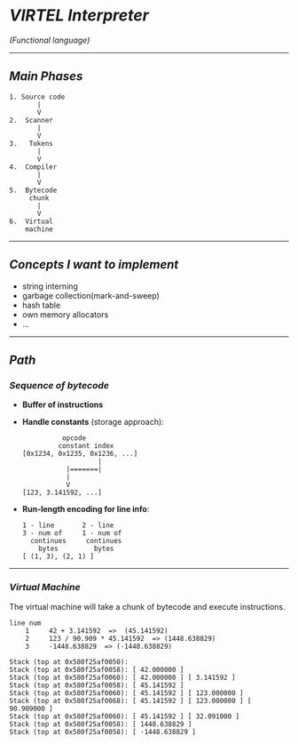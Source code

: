 # ***VIRTEL Interpreter***
  *(Functional language)*

---

## *Main Phases*
```plaintext
1. Source code
       |
       V
2.  Scanner
       |
       V
3.   Tokens
       |
       V
4.  Compiler
       |
       V
5.  Bytecode
     chunk
       |
       V
6.  Virtual
    machine
```
---

## *Concepts I want to implement*
- string interning
- garbage collection(mark-and-sweep)
- hash table
- own memory allocators
- ...

---

## *Path*

### *Sequence of bytecode*
- **Buffer of instructions**
- **Handle constants** (storage approach):
  ```plaintext
            opcode
           constant index
  [0x1234, 0x1235, 0x1236, ...]
                     |
             |=======|
             |
             V
  [123, 3.141592, ...]
  ```

- **Run-length encoding for line info**:
  ```plaintext
  1 - line       2 - line
  3 - num of     1 - num of
    continues     continues
      bytes         bytes
  [ (1, 3), (2, 1) ]
  ```

---

### *Virtual Machine*
The virtual machine will take a chunk of bytecode and execute instructions.

```plaintext
line num
    1     42 + 3.141592  =>  (45.141592)
    2     123 / 90.909 * 45.141592  => (1448.638829)
    3     -1448.638829  => (-1448.638829)

Stack (top at 0x580f25af0050):
Stack (top at 0x580f25af0058): [ 42.000000 ]
Stack (top at 0x580f25af0060): [ 42.000000 ] [ 3.141592 ]
Stack (top at 0x580f25af0058): [ 45.141592 ]
Stack (top at 0x580f25af0060): [ 45.141592 ] [ 123.000000 ]
Stack (top at 0x580f25af0068): [ 45.141592 ] [ 123.000000 ] [ 90.909000 ]
Stack (top at 0x580f25af0060): [ 45.141592 ] [ 32.091000 ]
Stack (top at 0x580f25af0058): [ 1448.638829 ]
Stack (top at 0x580f25af0058): [ -1448.638829 ]
```


